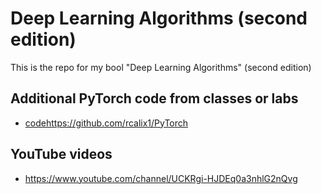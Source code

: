 # Deep Learning Algorithms (second edition)

This is the repo for my bool "Deep Learning Algorithms" (second edition)

## Additional PyTorch code from classes or labs

* [code](https://github.com/rcalix1/PyTorch)https://github.com/rcalix1/PyTorch

## YouTube videos

* https://www.youtube.com/channel/UCKRgi-HJDEq0a3nhlG2nQvg
